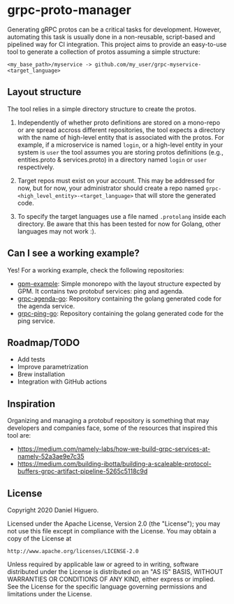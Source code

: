 # grpc-proto-manager

Generating gRPC protos can be a critical tasks for development. However, automating this task is usually done in a non-reusable, script-based and pipelined way for CI integration. This project aims to provide an easy-to-use tool to generate a collection of protos assuming a simple structure:

```
<my_base_path>/myservice -> github.com/my_user/grpc-myservice-<target_language>
```

## Layout structure

The tool relies in a simple directory structure to create the protos.

1. Independently of whether proto definitions are stored on a mono-repo or are spread accross different repositories, the tool expects a directory with the name of high-level entity that is associated with the protos. For example, if a microservice is named `login`, or a high-level entity in your system is `user` the tool assumes you are storing protos definitions (e.g., entities.proto & services.proto) in a directory named `login` or `user` respectively.

2. Target repos must exist on your account. This may be addressed for now, but for now, your administrator should create a repo named `grpc-<high_level_entity>-<target_language>` that will store the generated code.

3. To specify the target languages use a file named `.protolang` inside each directory. Be aware that this has been tested for now for Golang, other languages may not work :).

## Can I see a working example?

Yes! For a working example, check the following repositories:

* [gpm-example](https://github.com/dhiguero/gpm-example): Simple monorepo with the layout structure expected by GPM. It contains two protobuf services: ping and agenda.
* [grpc-agenda-go](https://github.com/dhiguero/grpc-agenda-go): Repository containing the golang generated code for the agenda service.
* [grpc-ping-go](https://github.com/dhiguero/grpc-ping-go): Repository containing the golang generated code for the ping service.

## Roadmap/TODO

- Add tests
- Improve parametrization
- Brew installation
- Integration with GitHub actions

## Inspiration

Organizing and managing a protobuf repository is something that may developers and companies face, some of the resources that inspired this tool are:

- https://medium.com/namely-labs/how-we-build-grpc-services-at-namely-52a3ae9e7c35
- https://medium.com/building-ibotta/building-a-scaleable-protocol-buffers-grpc-artifact-pipeline-5265c5118c9d

## License

Copyright 2020 Daniel Higuero.

Licensed under the Apache License, Version 2.0 (the "License");
you may not use this file except in compliance with the License.
You may obtain a copy of the License at

    http://www.apache.org/licenses/LICENSE-2.0

Unless required by applicable law or agreed to in writing, software
distributed under the License is distributed on an "AS IS" BASIS,
WITHOUT WARRANTIES OR CONDITIONS OF ANY KIND, either express or implied.
See the License for the specific language governing permissions and
limitations under the License.
